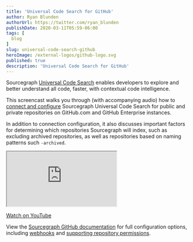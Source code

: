 ```yaml
---
title: 'Universal Code Search for GitHub'
author: Ryan Blunden
authorUrl: https://twitter.com/ryan_blunden
publishDate: 2020-03-11T05:59-06:00
tags: [
  blog
]
slug: universal-code-search-github
heroImage: /external-logos/github-logo.svg
published: true
description: 'Universal Code Search for GitHub'
---
```


Sourcegraph [Universal Code Search](/universal-code-search) enables developers to explore and better understand all code, faster, with contextual code intelligence.

This screencast walks you through (with accompanying audio) how to [connect and configure](https://docs.sourcegraph.com/admin/external_service/github) Sourcegraph Universal Code Search for public and private repositories on GitHub.com and GitHub Enterprise instances.

In addition to connection configuration, it also discusses important factors for determining which repositories Sourcegraph will index, such as excluding archived repositories, as well as repositories based on naming patterns such `-archived`.

<div className="container">
  <div style={{padding:'56.25% 0 0 0', position:'relative'}}>
    <iframe src="https://player.vimeo.com/video/395616448?color=0CB6F4&amp;title=0&amp;byline=" style={{position:'absolute',top:0,left:0,width:'100%',height:'100%'}}frameBorder="0" webkitallowfullscreen="" mozallowfullscreen=""allowFullScreen=""></iframe>
  </div>
  <p style={{textAlign: 'center'}}><a href="https://www.youtube.com/watch?v=dhpmPa0kG90" target="_blank">Watch on YouTube</a></p>
</div>

View the [Sourcegraph GitHub documentation](https://docs.sourcegraph.com/admin/external_service/github) for full configuration options, including [webhooks](https://docs.sourcegraph.com/admin/external_service/github#webhooks) and [supporting repository permissions](https://docs.sourcegraph.com/admin/external_service/github).
